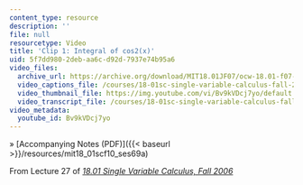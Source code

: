 ```yaml
---
content_type: resource
description: ''
file: null
resourcetype: Video
title: 'Clip 1: Integral of cos2(x)'
uid: 5f7dd980-2deb-aa6c-d92d-7937e74b95a6
video_files:
  archive_url: https://archive.org/download/MIT18.01JF07/ocw-18.01-f07-lec27_300k.mp4
  video_captions_file: /courses/18-01sc-single-variable-calculus-fall-2010/f2e5f619a1765d0eadd20f22bbe35cac_Bv9kVDcj7yo.vtt
  video_thumbnail_file: https://img.youtube.com/vi/Bv9kVDcj7yo/default.jpg
  video_transcript_file: /courses/18-01sc-single-variable-calculus-fall-2010/3db747d5a4bbe239d12307fe4039e39d_Bv9kVDcj7yo.pdf
video_metadata:
  youtube_id: Bv9kVDcj7yo
---
```


» [Accompanying Notes (PDF)]({{< baseurl >}}/resources/mit18_01scf10_ses69a)

From Lecture 27 of [_18.01 Single Variable Calculus, Fall 2006_](/courses/18-01-single-variable-calculus-fall-2006/pages/video-lectures)